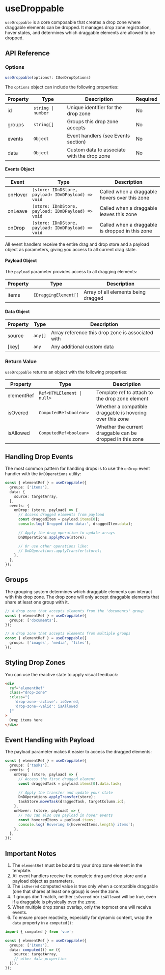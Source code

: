 # useDroppable

`useDroppable` is a core composable that creates a drop zone where draggable elements can be dropped. It manages drop zone registration, hover states, and determines which draggable elements are allowed to be dropped.

## API Reference

### Options

```ts
useDroppable(options?: IUseDropOptions)
```

The `options` object can include the following properties:

| Property | Type               | Description                                 | Required |
| -------- | ------------------ | ------------------------------------------- | -------- |
| id       | `string \| number` | Unique identifier for the drop zone         | No       |
| groups   | `string[]`         | Groups this drop zone accepts               | No       |
| events   | `Object`           | Event handlers (see Events section)         | No       |
| data     | `Object`           | Custom data to associate with the drop zone | No       |

#### Events Object

| Event   | Type                                               | Description                                     |
| ------- | -------------------------------------------------- | ----------------------------------------------- |
| onHover | `(store: IDnDStore, payload: IDnDPayload) => void` | Called when a draggable hovers over this zone   |
| onLeave | `(store: IDnDStore, payload: IDnDPayload) => void` | Called when a draggable leaves this zone        |
| onDrop  | `(store: IDnDStore, payload: IDnDPayload) => void` | Called when a draggable is dropped in this zone |

All event handlers receive the entire drag and drop store and a payload object as parameters, giving you access to all current drag state.

#### Payload Object

The `payload` parameter provides access to all dragging elements:

| Property | Type                 | Description                         |
| -------- | -------------------- | ----------------------------------- |
| items    | `IDraggingElement[]` | Array of all elements being dragged |

#### Data Object

| Property | Type    | Description                                       |
| -------- | ------- | ------------------------------------------------- |
| source   | `any[]` | Array reference this drop zone is associated with |
| [key]    | `any`   | Any additional custom data                        |

### Return Value

`useDroppable` returns an object with the following properties:

| Property   | Type                       | Description                                               |
| ---------- | -------------------------- | --------------------------------------------------------- |
| elementRef | `Ref<HTMLElement \| null>` | Template ref to attach to the drop zone element           |
| isOvered   | `ComputedRef<boolean>`     | Whether a compatible draggable is hovering over this zone |
| isAllowed  | `ComputedRef<boolean>`     | Whether the current draggable can be dropped in this zone |

## Handling Drop Events

The most common pattern for handling drops is to use the `onDrop` event handler with the `DnDOperations` utility:

```ts
const { elementRef } = useDroppable({
  groups: ['items'],
  data: {
    source: targetArray,
  },
  events: {
    onDrop: (store, payload) => {
      // Access dragged elements from payload
      const draggedItem = payload.items[0];
      console.log('Dropped item data:', draggedItem.data);

      // Apply the drag operation to update arrays
      DnDOperations.applyMove(store);

      // Or use other operations like:
      // DnDOperations.applyTransfer(store);
    },
  },
});
```

## Groups

The grouping system determines which draggable elements can interact with this drop zone. The drop zone will only accept draggable elements that share at least one group with it.

```ts
// A drop zone that accepts elements from the 'documents' group
const { elementRef } = useDroppable({
  groups: ['documents'],
});

// A drop zone that accepts elements from multiple groups
const { elementRef } = useDroppable({
  groups: ['images', 'media', 'files'],
});
```

## Styling Drop Zones

You can use the reactive state to apply visual feedback:

```html
<div
  ref="elementRef"
  class="drop-zone"
  :class="{
    'drop-zone--active': isOvered,
    'drop-zone--valid': isAllowed
  }"
>
  Drop items here
</div>
```

## Event Handling with Payload

The payload parameter makes it easier to access the dragged elements:

```ts
const { elementRef } = useDroppable({
  groups: ['tasks'],
  events: {
    onDrop: (store, payload) => {
      // Access the first dragged element
      const draggedTask = payload.items[0].data.task;

      // Apply the transfer and update your state
      DnDOperations.applyTransfer(store);
      taskStore.moveTask(draggedTask, targetColumn.id);
    },
    onHover: (store, payload) => {
      // You can also use payload in hover events
      const hoveredItems = payload.items;
      console.log(`Hovering ${hoveredItems.length} items`);
    },
  },
});
```

## Important Notes

1. The `elementRef` must be bound to your drop zone element in the template.
2. All event handlers receive the complete drag and drop store and a payload object as parameters.
3. The `isOvered` computed value is true only when a compatible draggable (one that shares at least one group) is over the zone.
4. If groups don't match, neither `isOvered` nor `isAllowed` will be true, even if a draggable is physically over the zone.
5. When multiple drop zones overlap, only the topmost one will receive events.
6. To ensure proper reactivity, especially for dynamic content, wrap the `data` property in a `computed()`:

```ts
import { computed } from 'vue';

const { elementRef } = useDroppable({
  groups: ['items'],
  data: computed(() => ({
    source: targetArray,
    // other data properties
  })),
});
```
